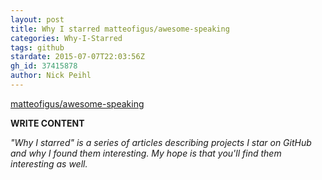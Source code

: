 ```yaml
---
layout: post
title: Why I starred matteofigus/awesome-speaking
categories: Why-I-Starred
tags: github
stardate: 2015-07-07T22:03:56Z
gh_id: 37415878
author: Nick Peihl
---
```


[matteofigus/awesome-speaking](star.repo.html_url)

**WRITE CONTENT**

*"Why I starred" is a series of articles describing projects I star on GitHub and why I found them interesting. My hope is that you'll find them interesting as well.*

